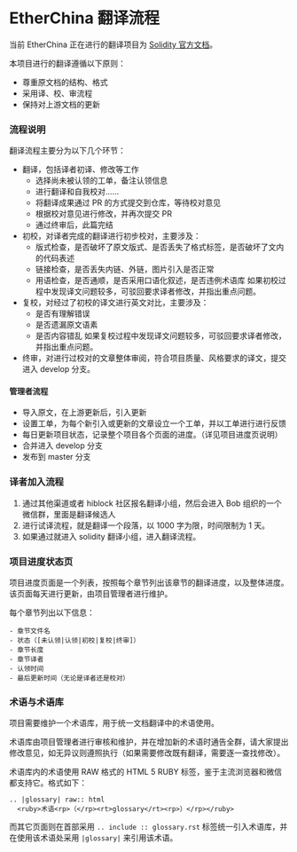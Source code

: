 EtherChina 翻译流程
==================

当前 EtherChina 正在进行的翻译项目为 [Solidity 官方文档](https://github.com/ethereum/solidity/blob/develop/docs/index.rst)。

本项目进行的翻译遵循以下原则：

- 尊重原文档的结构、格式
- 采用译、校、审流程
- 保持对上游文档的更新

### 流程说明

翻译流程主要分为以下几个环节：

- 翻译，包括译者初译、修改等工作
	- 选择尚未被认领的工单，备注认领信息
	- 进行翻译和自我校对……
	- 将翻译成果通过 PR 的方式提交到仓库，等待校对意见
	- 根据校对意见进行修改，并再次提交 PR
	- 通过终审后，此篇完结
- 初校，对译者完成的翻译进行初步校对，主要涉及：
	- 版式检查，是否破坏了原文版式、是否丢失了格式标签，是否破坏了文内的代码表述
	- 链接检查，是否丢失内链、外链，图片引入是否正常
	- 用语检查，是否通顺，是否采用口语化叙述，是否违例术语库
  如果初校过程中发现译文问题较多，可驳回要求译者修改，并指出重点问题。
- 复校，对经过了初校的译文进行英文对比，主要涉及：
	- 是否有理解错误
	- 是否遗漏原文语素
	- 是否内容错乱
  如果复校过程中发现译文问题较多，可驳回要求译者修改，并指出重点问题。
- 终审，对进行过校对的文章整体审阅，符合项目质量、风格要求的译文，提交进入 develop 分支。

#### 管理者流程

- 导入原文，在上游更新后，引入更新
- 设置工单，为每个新引入或更新的文章设立一个工单，并以工单进行进行反馈
- 每日更新项目状态，记录整个项目各个页面的进度。（详见项目进度页说明）
- 合并进入 develop 分支
- 发布到 master 分支

### 译者加入流程

1. 通过其他渠道或者 hiblock 社区报名翻译小组，然后会进入 Bob 组织的一个微信群，里面是翻译候选人
2. 进行试译流程，就是翻译一个段落，以 1000 字为限，时间限制为 1 天。
3. 如果通过就进入 solidity 翻译小组，进入翻译流程。

### 项目进度状态页

项目进度页面是一个列表，按照每个章节列出该章节的翻译进度，以及整体进度。该页面每天进行更新，由项目管理者进行维护。

每个章节列出以下信息：

	- 章节文件名
	- 状态（[未认领|认领|初校|复校|终审]）
	- 章节长度
	- 章节译者
	- 认领时间
	- 最后更新时间（无论是译者还是校对）

### 术语与术语库

项目需要维护一个术语库，用于统一文档翻译中的术语使用。

术语库由项目管理者进行审核和维护，并在增加新的术语时通告全群，请大家提出修改意见，如无异议则遵照执行（如果需要修改既有翻译，需要逐一查找修改）。

术语库内的术语使用 RAW 格式的 HTML 5 RUBY 标签，鉴于主流浏览器和微信都支持它。格式如下：

```
.. |glossary| raw:: html
  <ruby>术语<rp>（</rp><rt>glossary</rt><rp>）</rp></ruby>
```

而其它页面则在首部采用 `.. include :: glossary.rst` 标签统一引入术语库，并在使用该术语处采用 `|glossary|` 来引用该术语。
